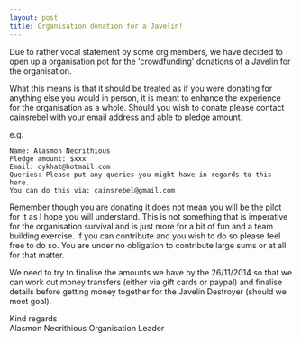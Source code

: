 ```yaml
---
layout: post
title: Organisation donation for a Javelin!
---
```

Due to rather vocal statement by some org members, we have decided to open up a
organisation pot for the 'crowdfunding' donations of a Javelin for the
organisation.

What this means is that it should be treated as if you were donating for
anything else you would in person, it is meant to enhance the experience for the
organisation as a whole. Should you wish to donate please contact cainsrebel
with your email address and able to pledge amount.

e.g.

```
Name: Alasmon Necrithious
Pledge amount: $xxx
Email: cykhat@hotmail.com
Queries: Please put any queries you might have in regards to this here.
You can do this via: cainsrebel@gmail.com
```

Remember though you are donating it does not mean you will be the pilot for it
as I hope you will understand. This is not something that is imperative for the
organisation survival and is just more for a bit of fun and a team building
exercise. If you can contribute and you wish to do so please feel free to do so.
You are under no obligation to contribute large sums or at all for that matter.

We need to try to finalise the amounts we have by the 26/11/2014 so that we can
work out money transfers (either via gift cards or paypal) and finalise details
before getting money together for the Javelin Destroyer (should we meet goal).

Kind regards  
Alasmon Necrithious 
Organisation Leader  
